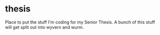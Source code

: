 # thesis
Place to put the stuff I'm coding for my Senior Thesis. A bunch of this stuff will get split out into wyvern and wurm.
